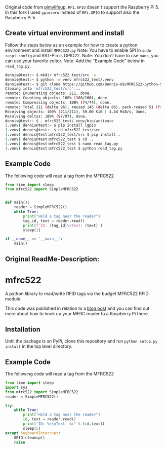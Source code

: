 Original code from [pimylifeup](https://github.com/YudiNz/MFRC522-python-SimpleMFRC522).
`RPi.GPIO` doesn't support the Raspberry Pi 5. In this fork I used `gpiozero` instead of `RPi.GPIO` to support also the Raspberry Pi 5.

Create virtual environment and install
---------------------

Follow the steps below as an example for how to create a python environment and install `MFRC522.py`
Note: You have to enable SPI in `sudo raspi-config` and RST-Pin is GPIO22.
Note: You don't have to use `nano`, you can use your favorite editor. 
Note: Add the "Example Code" below in `read_tag.py`.
```bash
dennis@test:~ $ mkdir mfrc522_test/src -p
dennis@test:~ $ python -m venv mfrc522_test/.venv
dennis@test:~ $ git clone https://github.com/Dennis-89/MFRC522-python-SimpleMFRC522.git mfrc522_test/src/
Cloning into 'mfrc522_test/src'...
remote: Enumerating objects: 211, done.
remote: Counting objects: 100% (160/160), done.
remote: Compressing objects: 100% (74/74), done.
remote: Total 211 (delta 96), reused 145 (delta 86), pack-reused 51 (from 1)
Receiving objects: 100% (211/211), 59.00 KiB | 1.34 MiB/s, done.
Resolving deltas: 100% (97/97), done.
dennis@test:~ $ . mfrc522_test/.venv/bin/activate
(.venv) dennis@test:~ $ pip install lgpio
(.venv) dennis@test:~ $ cd mfrc522_test/src
(.venv) dennis@test:mfrc522_test/src $ pip install .
(.venv) dennis@test:mfrc522_test $ cd ..
(.venv) dennis@test:mfrc522_test $ nano read_tag.py
(.venv) dennis@test:mfrc522_test $ python read_tag.py
```

## Example Code

The following code will read a tag from the MFRC522

```python
from time import sleep
from mfrc522 import SimpleMFRC522


def main():
    reader = SimpleMFRC522()
    while True:
        print("Hold a tag near the reader")
        tag_id, text = reader.read()
        print(f'ID: {tag_id}\nText: {text}')
        sleep(1)

if __name__ == '__main__':
    main()
```

Original ReadMe-Description:
-----------------------------

# mfrc522

A python library to read/write RFID tags via the budget MFRC522 RFID module.

This code was published in relation to a [blog post](https://pimylifeup.com/raspberry-pi-rfid-rc522/) and you can find out more about how to hook up your MFRC reader to a Raspberry Pi there.

## Installation

Until the package is on PyPi, clone this repository and run `python setup.py install` in the top level directory.

## Example Code

The following code will read a tag from the MFRC522

```python
from time import sleep
import sys
from mfrc522 import SimpleMFRC522
reader = SimpleMFRC522()

try:
    while True:
        print("Hold a tag near the reader")
        id, text = reader.read()
        print("ID: %s\nText: %s" % (id,text))
        sleep(5)
except KeyboardInterrupt:
    GPIO.cleanup()
    raise
```
